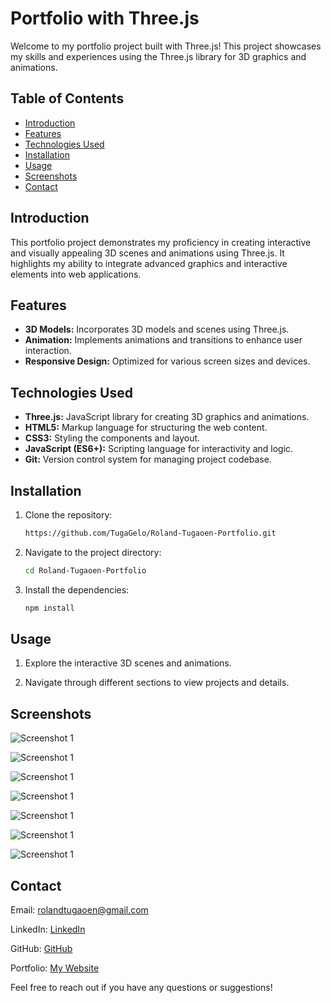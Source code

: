 # Portfolio with Three.js

Welcome to my portfolio project built with Three.js! This project showcases my skills and experiences using the Three.js library for 3D graphics and animations.

## Table of Contents

- [Introduction](#introduction)
- [Features](#features)
- [Technologies Used](#technologies-used)
- [Installation](#installation)
- [Usage](#usage)
- [Screenshots](#screenshots)
- [Contact](#contact)

## Introduction

This portfolio project demonstrates my proficiency in creating interactive and visually appealing 3D scenes and animations using Three.js. It highlights my ability to integrate advanced graphics and interactive elements into web applications.

## Features

- **3D Models:** Incorporates 3D models and scenes using Three.js.
- **Animation:** Implements animations and transitions to enhance user interaction.
- **Responsive Design:** Optimized for various screen sizes and devices.

## Technologies Used

- **Three.js:** JavaScript library for creating 3D graphics and animations.
- **HTML5:** Markup language for structuring the web content.
- **CSS3:** Styling the components and layout.
- **JavaScript (ES6+):** Scripting language for interactivity and logic.
- **Git:** Version control system for managing project codebase.

## Installation

1. Clone the repository:
   ```bash
   https://github.com/TugaGelo/Roland-Tugaoen-Portfolio.git

2. Navigate to the project directory:
   ```bash
   cd Roland-Tugaoen-Portfolio
   
3. Install the dependencies:
   ```bash
   npm install

## Usage

1. Explore the interactive 3D scenes and animations.

2. Navigate through different sections to view projects and details.

## Screenshots

![Screenshot 1](src/assets/screenshots/1.png)

![Screenshot 1](src/assets/screenshots/2.png)

![Screenshot 1](src/assets/screenshots/3.png)

![Screenshot 1](src/assets/screenshots/5.png)

![Screenshot 1](src/assets/screenshots/6.png)

![Screenshot 1](src/assets/screenshots/7.png)

![Screenshot 1](src/assets/screenshots/8.png)

## Contact

Email: rolandtugaoen@gmail.com

LinkedIn: [LinkedIn](https://www.linkedin.com/in/rabtugaoen/)

GitHub: [GitHub](https://github.com/TugaGelo)

Portfolio: [My Website](https://roland-tugaoen-portfolio.vercel.app)

Feel free to reach out if you have any questions or suggestions!
